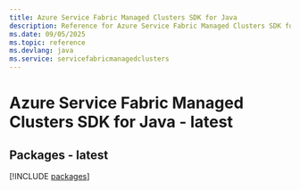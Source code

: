 ```yaml
---
title: Azure Service Fabric Managed Clusters SDK for Java
description: Reference for Azure Service Fabric Managed Clusters SDK for Java
ms.date: 09/05/2025
ms.topic: reference
ms.devlang: java
ms.service: servicefabricmanagedclusters
---
```

# Azure Service Fabric Managed Clusters SDK for Java - latest
## Packages - latest
[!INCLUDE [packages](service-fabric-managed-clusters-index.md)]